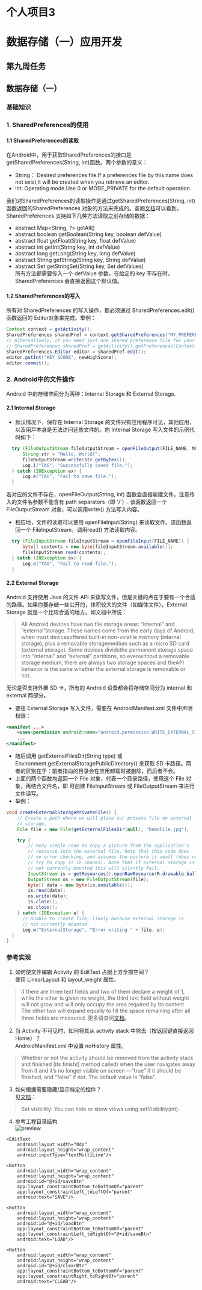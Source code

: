# 个人项目3
# 数据存储（一）应用开发

## 第九周任务
## 数据存储（一）

### 基础知识

### 1. SharedPreferences的使用  
#### 1.1 SharedPreferences的读取 
在Android中，用于获取SharedPreferences的接口是getSharedPreferences(String, int)函数。两个参数的意义：   

  * String： Desired preferences file.If a preferences file by this name does not exist,it will be created when you retrieve an editor.   
  * int:  Operating mode.Use 0 or MODE_PRIVATE for the default operation.   

我们对SharedPreferences的读取操作是通过getSharedPreferences(String, int)函数返回的SharedPreferences 对象的⽅法来完成的。查阅[文档](https://developer.android.com/reference/android/content/SharedPreferences.html)可以看到，SharedPreferences ⽀持如下⼏种⽅法读取之前存储的数据：     

  * abstract Map<String, ?> getAll()  
  * abstract boolean getBoolean(String key, boolean defValue)  
  * abstract float getFloat(String key, float defValue)   
  * abstract int getInt(String key, int defValue)  
  * abstract long getLong(String key, long defValue)  
  * abstract String getString(String key, String defValue)  
  * abstract Set<String> getStringSet(String key, Set<String> defValues)  
所有⽅法都需要传⼊⼀个 defValue 参数，在给定的 key 不存在时，SharedPreferences 会直接返回这个默认值。

#### 1.2 SharedPreferences的写入
所有对 SharedPreferences 的写⼊操作，都必须通过 SharedPreferences.edit() 函数返回的 Editor对象来完成。举例：
```java
Context context = getActivity();
SharedPreferences sharedPref = context.getSharedPreferences("MY_PREFERENCE", Context.MODE_PRIVATE);
// Alternatively, if you need just one shared preference file for your activity, you can use the getPreferences() method:
// SharedPreferences sharedPref = getActivity().getPreferences(Context.MODE_PRIVATE);
SharedPreferences.Editor editor = sharedPref.edit();
editor.putInt("KEY_SCORE", newHighScore);
editor.commit();
```
### 2. Android中的文件操作
Android 中的存储空间分为两种：Internal Storage 和 External Storage.
#### 2.1 Internal Storage
  * 默认情况下，保存在 Internal Storage 的⽂件只有应⽤程序可⻅，其他应⽤，以及⽤⼾本⾝是⽆法访问这些⽂件的。向 Internal Storage 写⼊⽂件的⽰例代码如下：  
```java
  try (FileOutputStream fileOutputStream = openFileOutput(FILE_NAME, MODE_PRIVATE)) { 
      String str = "Hello, World!";
      fileOutputStream.write(str.getBytes());
      Log.i("TAG", "Successfully saved file.");
  } catch (IOException ex) {
      Log.e("TAG", "Fail to save file.");
  }
```
  若对应的⽂件不存在，openFileOutput(String, int) 函数会直接新建⽂件。注意传⼊的⽂件名参数不能含有 path separators（即 '/'）. 该函数返回⼀个 FileOutputStream 对象，可以调⽤write() ⽅法写⼊内容。
  * 相应地，⽂件的读取可以使⽤ openFileInput(String) 来读取⽂件。该函数返回⼀个 FileInputStream，调⽤read() ⽅法读取内容。  
```java
  try (FileInputStream fileInputStream = openFileInput(FILE_NAME)) {
      byte[] contents = new byte[fileInputStream.available()];
      fileInputStream.read(contents);
  } catch (IOException ex) {
      Log.e("TAG", "Fail to read file.");
  }
```
#### 2.2 External Storage
Android ⽀持使⽤ Java 的⽂件 API 来读写⽂件，但是关键的点在于要有⼀个合适的路径。如果你要存储⼀些公开的，体积较⼤的⽂件（如媒体⽂件），External Storage 就是⼀个⽐较合适的地⽅。如⽂档中所说：

>All Android devices have two file storage areas: “internal” and “external”storage. These names come from the early days of Android, when most devicesoffered built-in non-volatile memory (internal storage), plus a removable storagemedium such as a micro SD card (external storage). Some devices dividethe permanent storage space into “internal” and “external” partitions, so evenwithout a removable storage medium, there are always two storage spaces and theAPI behavior is the same whether the external storage is removable or not.  

⽆论是否⽀持外置 SD 卡，所有的 Android 设备都会将存储空间分为 internal 和 external 两部分。

* 要往 External Storage 写⼊⽂件，需要在 AndroidManifest.xml ⽂件中声明权限：
```xml
<manifest ...>
    <uses-permission android:name="android.permission.WRITE_EXTERNAL_STORAGE" />
    ...
</manifest>
```
* 随后调⽤ getExternalFilesDir(String type) 或 Environment.getExternalStoragePublicDirectory()
来获取 SD 卡路径。两者的区别在于：前者指向的⽬录会在应⽤卸载时被删除，⽽后者不会。
* 上⾯的两个函数均返回⼀个 File 对象，代表⼀个⽬录路径，使⽤这个 File 对象，再结合⽂件名，即
可创建 FileInputStream 或 FileOutputStream 来进⾏⽂件读写。
* 举例：
```java
void createExternalStoragePrivateFile() {
    // Create a path where we will place our private file on external
    // storage.
    File file = new File(getExternalFilesDir(null), "DemoFile.jpg");

    try {
        // Very simple code to copy a picture from the application's
        // resource into the external file. Note that this code does
        // no error checking, and assumes the picture is small (does not
        // try to copy it in chunks). Note that if external storage is
        // not currently mounted this will silently fail.
        InputStream is = getResources().openRawResource(R.drawable.balloons);
        OutputStream os = new FileOutputStream(file);
        byte[] data = new byte[is.available()];
        is.read(data);
        os.write(data);
        is.close();
        os.close();
    } catch (IOException e) {
      // Unable to create file, likely because external storage is
      // not currently mounted.
      Log.w("ExternalStorage", "Error writing " + file, e);
  }
}
```

### 参考实现

1. 如何使⽂件编辑 Activity 的 EditText 占据上⽅全部空间？  
使⽤ LinearLayout 和 layout_weight 属性。   
>if there are three text fields and two of them declare a weight of 1, while the other is given no weight, the third text field without weight will not grow and will only occupy the area required by its content. The other two will expand equally to fill the space remaining after all three fields are measured.
更多请查阅[⽂档](https://developer.android.com/guide/topics/ui/layout/linear.html)。
2. 当 Activity 不可⻅时，如何将其从 activity stack 中除去（按返回键直接返回Home）？  
AndroidManifest.xml 中设置 noHistory 属性。  
>Whether or not the activity should be removed from the activity stack and
finished (its finish() method called) when the user navigates away from it and
it’s no longer visible on screen —“true” if it should be finished, and “false”
if not. The default value is “false”.

3. 如何根据需要隐藏/显⽰特定的控件？  
见[文档](https://developer.android.com/guide/topics/ui/layout/linear.html)：
>Set visibility: You can hide or show views using setVisibility(int).
4. 参考⼯程⽬录结构  
 ![preview](https://gitee.com/code_sysu/PersonalProject3/raw/master/manual/images/catalog.png)





```
<EditText
    android:layout_width="0dp"
    android:layout_height="wrap_content"
    android:inputType="textMultiLine"/>

<Button
    android:layout_width="wrap_content"
    android:layout_height="wrap_content"
    android:id="@+id/saveBtn"
    app:layout_constraintBottom_toBottomOf="parent"
    app:layout_constraintLeft_toLeftOf="parent"
    android:text="SAVE"/>

<Button
    android:layout_width="wrap_content"
    android:layout_height="wrap_content"
    android:id="@+id/loadBtn"
    app:layout_constraintBottom_toBottomOf="parent"
    app:layout_constraintLeft_toRightOf="@+id/saveBtn"
    android:text="LOAD"/>

<Button
    android:layout_width="wrap_content"
    android:layout_height="wrap_content"
    android:id="@+id/clearBtn"
    app:layout_constraintBottom_toBottomOf="parent"
    app:layout_constraintRight_toRightOf="parent"
    android:text="CLEAR"/>
```